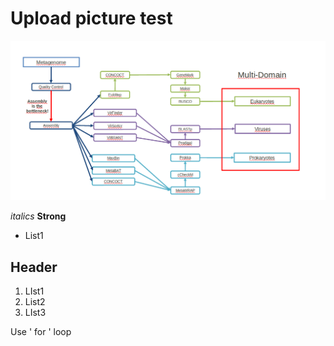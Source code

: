 # Upload picture test 
 
![](https://github.com/EfthymisF/folder-scripts/blob/master/index.png)



_italics_
**Strong**


* List1

## Header
1. LIst1
2. List2
3. LIst3


Use ' for ' loop
